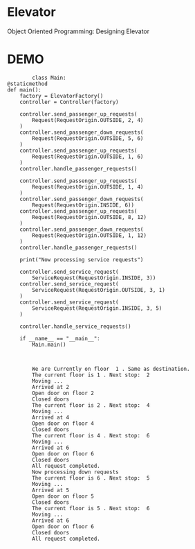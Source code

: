 # Elevator
Object Oriented Programming: Designing Elevator

 # DEMO 

            class Main:
    @staticmethod
    def main():
        factory = ElevatorFactory()
        controller = Controller(factory)

        controller.send_passenger_up_requests(
            Request(RequestOrigin.OUTSIDE, 2, 4)
        )
        controller.send_passenger_down_requests(
            Request(RequestOrigin.OUTSIDE, 5, 6)
        )
        controller.send_passenger_up_requests(
            Request(RequestOrigin.OUTSIDE, 1, 6)
        )
        controller.handle_passenger_requests()

        controller.send_passenger_up_requests(
            Request(RequestOrigin.OUTSIDE, 1, 4)
        )
        controller.send_passenger_down_requests(
            Request(RequestOrigin.INSIDE, 6))
        controller.send_passenger_up_requests(
            Request(RequestOrigin.OUTSIDE, 8, 12)
        )
        controller.send_passenger_down_requests(
            Request(RequestOrigin.OUTSIDE, 1, 12)
        )
        controller.handle_passenger_requests()

        print("Now processing service requests")

        controller.send_service_request(
            ServiceRequest(RequestOrigin.INSIDE, 3))
        controller.send_service_request(
            ServiceRequest(RequestOrigin.OUTSIDE, 3, 1)
        )
        controller.send_service_request(
            ServiceRequest(RequestOrigin.INSIDE, 3, 5)
        )

        controller.handle_service_requests()

        if __name__ == "__main__":
            Main.main()

        

            We are Currently on floor  1 . Same as destination.
            The current floor is 1 . Next stop:  2
            Moving ...
            Arrived at 2
            Open door on floor 2
            Closed doors
            The current floor is 2 . Next stop:  4
            Moving ...
            Arrived at 4
            Open door on floor 4
            Closed doors
            The current floor is 4 . Next stop:  6
            Moving ...
            Arrived at 6
            Open door on floor 6
            Closed doors
            All request completed.
            Now processing down requests
            The current floor is 6 . Next stop:  5
            Moving ...
            Arrived at 5
            Open door on floor 5
            Closed doors
            The current floor is 5 . Next stop:  6
            Moving ...
            Arrived at 6
            Open door on floor 6
            Closed doors
            All request completed.


